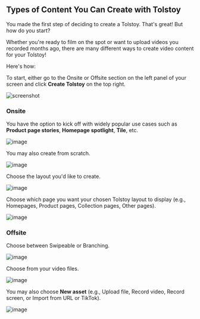 ## Types of Content You Can Create with Tolstoy

You made the first step of deciding to create a Tolstoy. That's great! But how do you start?

Whether you're ready to film on the spot or want to upload videos you recorded months ago, there are many different ways to create video content for your Tolstoy!

Here's how:

To start, either go to the Onsite or Offsite section on the left panel of your screen and click **Create Tolstoy** on the top right.

![screenshot](https://downloads.intercomcdn.com/i/o/918184492/52fee3e2571d4b4a82a15bfc/image.png)

### Onsite

You have the option to kick off with widely popular use cases such as **Product page stories**, **Homepage spotlight**, **Tile**, etc.

![image](https://github.com/user-attachments/assets/c6b4ae4c-7a6d-4577-9be5-6ea261681e59)

You may also create from scratch.

![image](https://github.com/user-attachments/assets/e41cc9e3-5d1f-4a09-a816-a1c6d618bce0)

Choose the layout you'd like to create.

![image](https://github.com/user-attachments/assets/591c3512-b9d5-462e-bb51-2351b8f5d369)

Choose which page you want your chosen Tolstoy layout to display (e.g., Homepages, Product pages, Collection pages, Other pages).

![image](https://github.com/user-attachments/assets/0078f79e-6344-4707-9c66-3ea98fcc543e)

### Offsite

Choose between Swipeable or Branching.

![image](https://github.com/user-attachments/assets/f220b7d9-f6db-49ab-bbca-a60bf54c1fd6)

Choose from your video files.

![image](https://github.com/user-attachments/assets/8a0ba0ff-093a-4806-9928-beef547e61b3)

You may also choose **New asset** (e.g., Upload file, Record video, Record screen, or Import from URL or TikTok).

![image](https://github.com/user-attachments/assets/8fe462c7-7131-4506-8755-6af89ec4c581)

